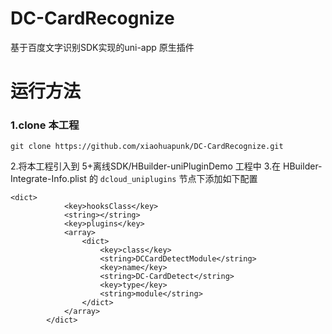 # DC-CardRecognize
基于百度文字识别SDK实现的uni-app 原生插件

# 运行方法
### 1.clone 本工程
`git clone https://github.com/xiaohuapunk/DC-CardRecognize.git`

2.将本工程引入到 5+离线SDK/HBuilder-uniPluginDemo 工程中
3.在 HBuilder-Integrate-Info.plist 的 `dcloud_uniplugins` 节点下添加如下配置
```
<dict>
            <key>hooksClass</key>
            <string></string>
            <key>plugins</key>
            <array>
                <dict>
                    <key>class</key>
                    <string>DCCardDetectModule</string>
                    <key>name</key>
                    <string>DC-CardDetect</string>
                    <key>type</key>
                    <string>module</string>
                </dict>
            </array>
        </dict>
```
